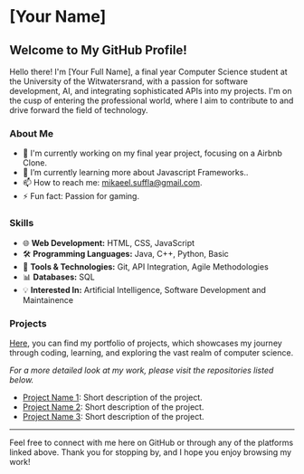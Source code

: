 # [Your Name]

## Welcome to My GitHub Profile!

Hello there! I'm [Your Full Name], a final year Computer Science student at the University of the Witwatersrand, with a passion for software development, AI, and integrating sophisticated APIs into my projects. I'm on the cusp of entering the professional world, where I aim to contribute to and drive forward the field of technology.

### About Me

- 🔭 I'm currently working on my final year project, focusing on a Airbnb Clone.
- 🌱 I’m currently learning more about Javascript Frameworks..
- 📫 How to reach me: mikaeel.suffla@gmail.com.
- ⚡ Fun fact: Passion for gaming.

### Skills

- 🌐 **Web Development:** HTML, CSS, JavaScript
- 🛠️ **Programming Languages:** Java, C++, Python, Basic
- 🔧 **Tools & Technologies:** Git, API Integration, Agile Methodologies
- 📊 **Databases:** SQL
- 💡 **Interested In:** Artificial Intelligence, Software Development and Maintainence


### Projects

[Here](https://github.com/yourusername/repo-name), you can find my portfolio of projects, which showcases my journey through coding, learning, and exploring the vast realm of computer science.

_For a more detailed look at my work, please visit the repositories listed below._

- [Project Name 1](https://github.com/yourusername/project-name1): Short description of the project.
- [Project Name 2](https://github.com/yourusername/project-name2): Short description of the project.
- [Project Name 3](https://github.com/yourusername/project-name3): Short description of the project.

---

Feel free to connect with me here on GitHub or through any of the platforms linked above. Thank you for stopping by, and I hope you enjoy browsing my work!


